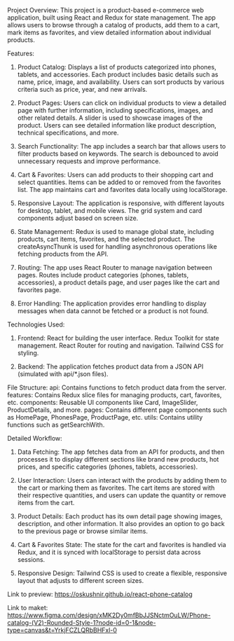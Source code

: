 Project Overview:
This project is a product-based e-commerce web application, built using React and Redux for state management. The app allows users to browse through a catalog of products, add them to a cart, mark items as favorites, and view detailed information about individual products.

Features:
1. Product Catalog:
    Displays a list of products categorized into phones, tablets, and accessories.
    Each product includes basic details such as name, price, image, and availability.
    Users can sort products by various criteria such as price, year, and new arrivals.
  
2. Product Pages:
    Users can click on individual products to view a detailed page with further information, including specifications, images, and other related details.
    A slider is used to showcase images of the product.
    Users can see detailed information like product description, technical specifications, and more.

3. Search Functionality:
  The app includes a search bar that allows users to filter products based on keywords.
  The search is debounced to avoid unnecessary requests and improve performance.

4. Cart & Favorites:
  Users can add products to their shopping cart and select quantities.
  Items can be added to or removed from the favorites list.
  The app maintains cart and favorites data locally using localStorage.

5. Responsive Layout:
  The application is responsive, with different layouts for desktop, tablet, and mobile views. The grid system and card components adjust based on screen size.

6. State Management:
  Redux is used to manage global state, including products, cart items, favorites, and the selected product.
  The createAsyncThunk is used for handling asynchronous operations like fetching products from the API.

7. Routing:
  The app uses React Router to manage navigation between pages.
  Routes include product categories (phones, tablets, accessories), a product details page, and user pages like the cart and favorites page.

8. Error Handling:
  The application provides error handling to display messages when data cannot be fetched or a product is not found.


Technologies Used:
1. Frontend:
  React for building the user interface.
  Redux Toolkit for state management.
  React Router for routing and navigation.
  Tailwind CSS for styling.

2. Backend:
  The application fetches product data from a JSON API (simulated with api/*.json files).


File Structure:
  api: Contains functions to fetch product data from the server.
  features: Contains Redux slice files for managing products, cart, favorites, etc.
  components: Reusable UI components like Card, ImageSlider, ProductDetails, and more.
  pages: Contains different page components such as HomePage, PhonesPage, ProductPage, etc.
  utils: Contains utility functions such as getSearchWith.


Detailed Workflow:
1. Data Fetching:
    The app fetches data from an API for products, and then processes it to display different sections like brand new products, hot prices, and specific categories (phones, tablets, accessories).

2. User Interaction:
    Users can interact with the products by adding them to the cart or marking them as favorites.
    The cart items are stored with their respective quantities, and users can update the quantity or remove items from the cart.

3. Product Details:
    Each product has its own detail page showing images, description, and other information. It also provides an option to go back to the previous page or browse similar items.

4. Cart & Favorites State:
    The state for the cart and favorites is handled via Redux, and it is synced with localStorage to persist data across sessions.

5. Responsive Design:
    Tailwind CSS is used to create a flexible, responsive layout that adjusts to different screen sizes.


Link to preview: https://oskushnir.github.io/react-phone-catalog

Link to maket: https://www.figma.com/design/xMK2Dy0mfBbJJSNctmOuLW/Phone-catalog-(V2)-Rounded-Style-1?node-id=0-1&node-type=canvas&t=YrkjFCZLQRbBHFxl-0
